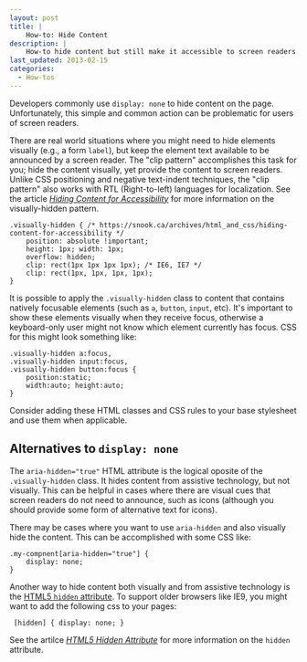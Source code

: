 ```yaml
---
layout: post
title: |
    How-to: Hide Content
description: |
    How-to hide content but still make it accessible to screen readers.
last_updated: 2013-02-15
categories:
  - How-tos
---
```


Developers commonly use `display: none` to hide content on the page. Unfortunately, this simple and common action can be problematic for users of screen readers.

There are real world situations where you might need to hide elements visually (e.g., a form `label`), but keep the element text available to be announced by a screen reader. The "clip pattern" accomplishes this task for you; hide the content visually, yet provide the content to screen readers. Unlike CSS positioning and negative text-indent techniques, the "clip pattern" also works with RTL (Right-to-left) languages for localization. See the article *[Hiding Content for Accessibility](https://snook.ca/archives/html_and_css/hiding-content-for-accessibility)* for more information on the visually-hidden pattern.

    .visually-hidden { /* https://snook.ca/archives/html_and_css/hiding-content-for-accessibility */
        position: absolute !important;
        height: 1px; width: 1px; 
        overflow: hidden;
        clip: rect(1px 1px 1px 1px); /* IE6, IE7 */
        clip: rect(1px, 1px, 1px, 1px);
    }
    
It is possible to apply the `.visually-hidden` class to content that contains natively focusable elements (such as `a`, `button`, `input`, etc). It's important to show these elements visually when they receive focus, otherwise a keyboard-only user might not know which element currently has focus. CSS for this might look something like:

    .visually-hidden a:focus,
    .visually-hidden input:focus,
    .visually-hidden button:focus { 
        position:static; 
        width:auto; height:auto;  
    }

Consider adding these HTML classes and CSS rules to your base stylesheet and use them when applicable.

## Alternatives to `display: none`

The `aria-hidden="true"` HTML attribute is the logical oposite of the `.visually-hidden` class. It hides content from assistive technology, but not visually. This can be helpful in cases where there are visual cues that screen readers do not need to announce, such as icons (although you should provide some form of alternative text for icons).

There may be cases where you want to use `aria-hidden` and also visually hide the content. This can be accomplished with some CSS like:

    .my-compnent[aria-hidden="true"] { 
        display: none; 
    }
    
 Another way to hide content both visually and from assistive technology is the [HTML5 `hidden` attribute](https://html.spec.whatwg.org/multipage/interaction.html#the-hidden-attribute). To support older browsers like IE9, you might want to add the following css to your pages:
 
     [hidden] { display: none; }
     
See the artilce *[HTML5 Hidden Attribute](https://davidwalsh.name/html5-hidden)* for more information on the `hidden` attribute.
    

